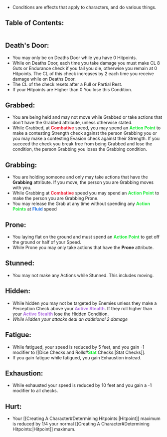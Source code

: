 - Conditions are effects that apply to characters, and do various things. 
## Table of Contents:
```table-of-contents
```
## Death's Door:
- You may only be on Deaths Door while you have 0 Hitpoints.
- While on Deaths Door, each time you take damage you must make CL 8 Guts or Endurance check if you fail you die, otherwise you remain at 0 Hitpoints. The CL of this check increases by 2 each time you receive damage while on Deaths Door.
- The CL of the check resets after a Full or Partial Rest.
- If your Hitpoints are Higher than 0 You lose this Condition.
## Grabbed:
- You are being held and may not move while Grabbed or take actions that don't have the Grabbed attribute, unless otherwise stated.
- While Grabbed, at <span style="font-weight:bold; color:rgb(235, 33, 53)">Combative</span> speed, you may spend an <span style="font-weight:bold; color:rgb(33, 235, 60)">Action Point</span> to make a contesting Strength check against the person Grabbing you or you may make a contesting Evasion check against their Strength. If you succeed the check you break free from being Grabbed and lose the condition, the person Grabbing you loses the Grabbing condition. 
## Grabbing:
- You are holding someone and only may take actions that have the **Grabbing** attribute. If you move, the person you are Grabbing moves with you.
- While Grabbing at <span style="font-weight:bold; color:rgb(235, 33, 53)">Combative</span> speed you may spend an <span style="font-weight:bold; color:rgb(33, 235, 60)">Action Point</span> to make the person you are Grabbing Prone.
- You may release the Grab at any time without spending any <span style="font-weight:bold; color:rgb(33, 235, 60)">Action Points</span> at <span style="font-weight:bold; color:rgb(33, 117, 235)">Fluid</span> speed
## Prone:
- You laying flat on the ground and must spend an <span style="font-weight:bold; color:rgb(33, 235, 60)">Action Point</span> to get off the ground or half of your Speed.
- While Prone you may only take actions that have the **Prone** attribute.
## Stunned:
- You may not make any Actions while Stunned. This includes moving.
## Hidden:
- While hidden you may not be targeted by Enemies unless they make a Perception Check above your <span style="font-weight:bold; color:rgb(181, 119, 228)"><span style="color:rgb(181, 119, 228)">Active Stealth</span></span>. If they roll higher than your <span style="font-weight:bold;color:rgb(181, 119, 228)">Active Stealth</span> lose the Hidden Condition.
- *While Hidden your attacks deal an additional 2 damage*
## Fatigue:
- While fatigued, your speed is reduced by 5 feet, and you gain -1 modifier to [[Dice Checks and Rolls#<span style="font-weight:bold; color:rgb(33, 235, 60)">Stat</span> Checks:|Stat Checks]].
- If you gain fatigue while fatigued, you gain Exhaustion instead.
## Exhaustion:
- While exhausted your speed is reduced by 10 feet and you gain a -1 modifier to all checks.
## Hurt:
- Your [[Creating A Character#Determining Hitpoints:|Hitpoint]] maximum is reduced by 1/4 your normal [[Creating A Character#Determining Hitpoints:|Hitpoint]] maximum.